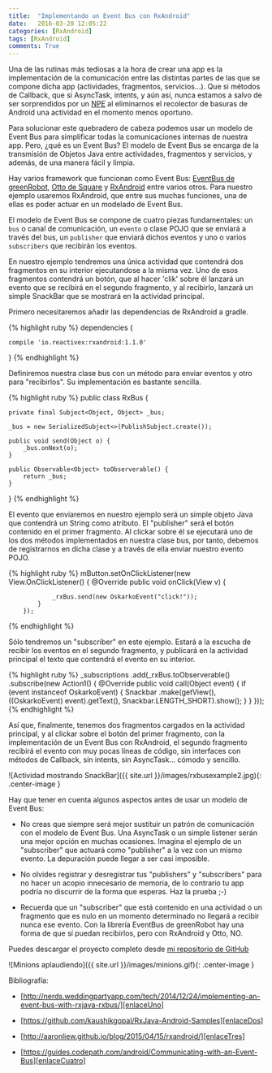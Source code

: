 ```yaml
---
title:  "Implementando un Event Bus con RxAndroid"
date:   2016-03-20 12:05:22
categories: [RxAndroid]
tags: [RxAndroid]
comments: True
---
```

Una de las rutinas más tediosas a la hora de crear una app es la implementación de la  comunicación entre las distintas partes de las que se compone dicha app (actividades, fragmentos, servicios...). Que si métodos de Callback, que si AsyncTask, intents, y aún así, nunca estamos a salvo de ser sorprendidos por un [NPE][NullPointerException] al eliminarnos el recolector de basuras de Android una actividad en el momento menos oportuno.

Para solucionar este quebradero de cabeza podemos usar un modelo de Event Bus para simplificar todas la comunicaciones internas de nuestra app. Pero, ¿qué es un Event Bus? El modelo de Event Bus se encarga de la transmisión de Objetos Java entre actividades, fragmentos y servicios, y además, de una manera fácil y limpia.

Hay varios framework que funcionan como Event Bus: [EventBus de greenRobot][EventBusGreenRobot], [Otto de Square][OttoDeSquare] y [RxAndroid][RxAndroidEnlace] entre varios otros. Para nuestro ejemplo usaremos RxAndroid, que entre sus muchas funciones, una de ellas es poder actuar en un modelado de Event Bus.

El modelo de Event Bus se compone de cuatro piezas fundamentales: un `bus` o canal de comunicación, un `evento` o clase POJO que se enviará a través del bus, un `publisher` que enviará dichos eventos y uno o varios `subscribers` que recibirán los eventos.

En nuestro ejemplo tendremos una única actividad que contendrá dos fragmentos en su interior ejecutandose a la misma vez. Uno de esos fragmentos contendrá un botón, que al hacer 'clik' sobre él lanzará un evento que se recibirá en el segundo fragmento, y al recibirlo, lanzará un simple SnackBar que se mostrará en la actividad principal.

Primero necesitaremos añadir las dependencias de RxAndroid a gradle.

{% highlight ruby %}
dependencies {
    
    compile 'io.reactivex:rxandroid:1.1.0' 
}
{% endhighlight %}

Definiremos nuestra clase bus con un método para enviar eventos y otro para "recibirlos". Su implementación es bastante sencilla.

{% highlight ruby %}
public class RxBus {

    private final Subject<Object, Object> _bus;
    
    _bus = new SerializedSubject<>(PublishSubject.create());

    public void send(Object o) {
        _bus.onNext(o);
    }

    public Observable<Object> toObserverable() {
        return _bus;
    }
}
{% endhighlight %}

El evento que enviaremos en nuestro ejemplo será un simple objeto Java que contendrá un String como atributo. El "publisher" será el botón contenido en el primer fragmento. Al clickar sobre él se ejecutará uno de los dos métodos implementados en nuestra clase bus, por tanto, debemos de registrarnos en dicha clase y a través de ella enviar nuestro evento POJO.

{% highlight ruby %}
mButton.setOnClickListener(new View.OnClickListener() {
            @Override
            public void onClick(View v) {
                
                _rxBus.send(new OskarkoEvent("click!"));
            }
        });
{% endhighlight %}

Sólo tendremos un "subscriber" en este ejemplo. Estará a la escucha de recibir los eventos en el segundo fragmento, y publicará en la actividad principal el texto que contendrá el evento en su interior.

{% highlight ruby %}
_subscriptions
        .add(_rxBus.toObserverable()
                .subscribe(new Action1<Object>() {
                    @Override
                    public void call(Object event) {
                        if (event instanceof OskarkoEvent) {
                            Snackbar
                            .make(getView(), ((OskarkoEvent) event).getText(), 
                                    Snackbar.LENGTH_SHORT).show();
                        }
                    }
                }));
{% endhighlight %}

Así que, finalmente, tenemos dos fragmentos cargados en la actividad principal, y al clickar sobre el botón del primer fragmento, con la implementación de un Event Bus con RxAndroid, el segundo fragmento recibirá el evento con muy pocas líneas de código, sin interfaces con métodos de Callback, sin intents, sin AsyncTask... cómodo y sencillo.

![Actividad mostrando SnackBar]({{ site.url }}/images/rxbusexample2.jpg){: .center-image }


Hay que tener en cuenta algunos aspectos antes de usar un modelo de Event Bus:

- No creas que siempre será mejor sustituir un patrón de comunicación con el modelo de Event Bus. Una AsyncTask o un simple listener serán una mejor opción en muchas ocasiones. Imagina el ejemplo de un "subscriber" que actuará como "publisher" a la vez con un mismo evento. La depuración puede llegar a ser casi imposible.

- No olvides registrar y desregistrar tus "publishers" y "subscribers" para no hacer un acopio innecesario de memoria, de lo contrario tu app podría no discurrir de la forma que esperas. Haz la prueba ;-)

- Recuerda que un "subscriber" que está contenido en una actividad o un fragmento que es nulo en un momento determinado no llegará a recibir nunca ese evento. Con la librería EventBus de greenRobot hay una forma de que sí puedan recibirlos, pero con RxAndroid y Otto, NO.


Puedes descargar el proyecto completo desde [mi repositorio de GitHub][enlaceCodeRepo]

![Minions aplaudiendo]({{ site.url }}/images/minions.gif){: .center-image }



Bibliografía:

- [http://nerds.weddingpartyapp.com/tech/2014/12/24/implementing-an-event-bus-with-rxjava-rxbus/][enlaceUno]

- [https://github.com/kaushikgopal/RxJava-Android-Samples][enlaceDos]

- [http://aaronliew.github.io/blog/2015/04/15/rxandroid/][enlaceTres]

- [https://guides.codepath.com/android/Communicating-with-an-Event-Bus][enlaceCuatro]

[enlaceUno]: http://nerds.weddingpartyapp.com/tech/2014/12/24/implementing-an-event-bus-with-rxjava-rxbus/
[enlaceDos]: https://github.com/kaushikgopal/RxJava-Android-Samples
[enlaceTres]: http://aaronliew.github.io/blog/2015/04/15/rxandroid/
[enlaceCuatro]: https://guides.codepath.com/android/Communicating-with-an-Event-Bus
[enlaceCodeRepo]: https://github.com/oskarko/RxAndroidExample
[NullPointerException]: https://docs.oracle.com/javase/7/docs/api/java/lang/NullPointerException.html
[EventBusGreenRobot]: https://github.com/greenrobot/EventBus
[OttoDeSquare]: http://square.github.io/otto/
[RxAndroidEnlace]: https://github.com/ReactiveX/RxAndroid